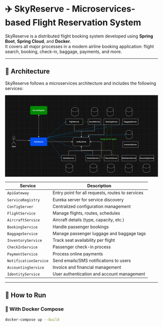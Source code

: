 # ✈️ SkyReserve - Microservices-based Flight Reservation System

SkyReserve is a distributed flight booking system developed using **Spring Boot**, **Spring Cloud**, and **Docker**.  
It covers all major processes in a modern airline booking application: flight search, booking, check-in, baggage, payments, and more.

---

## 🧱 Architecture
SkyReserve follows a microservices architecture and includes the following services:

![img.png](img.png)

| Service             | Description                                           |
|---------------------|-------------------------------------------------------|
| `ApiGateway`        | Entry point for all requests, routes to services      |
| `ServiceRegistry`   | Eureka server for service discovery                   |
| `ConfigServer`      | Centralized configuration management                  |
| `FlightService`     | Manage flights, routes, schedules                     |
| `AircraftService`   | Aircraft details (type, capacity, etc.)               |
| `BookingService`    | Handle passenger bookings                             |
| `BaggageService`    | Manage passenger luggage and baggage tags             |
| `InventoryService`  | Track seat availability per flight                    |
| `CheckInService`    | Passenger check-in process                            |
| `PaymentService`    | Process online payments                               |
| `NotificationService`| Send emails/SMS notifications to users               |
| `AccountingService` | Invoice and financial management                      |
| `IdentityService`   | User authentication and account management            |

---

## 🚀 How to Run

### 🐳 With Docker Compose

```bash
docker-compose up --build

